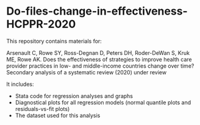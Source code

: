 # Do-files-change-in-effectiveness-HCPPR-2020
This repository contains materials for:

Arsenault C, Rowe SY, Ross-Degnan D, Peters DH, Roder-DeWan S, Kruk ME, Rowe AK. Does the effectiveness of strategies to improve health care provider practices in low- and middle-income countries change over time? Secondary analysis of a systematic review (2020) under review


It includes: 
- Stata code for regression analyses and graphs
- Diagnostical plots for all regression models (normal quantile plots and residuals-vs-fit plots)
- The dataset used for this analysis

